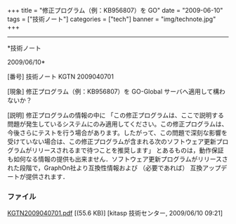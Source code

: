 ﻿+++
title = "修正プログラム（例：KB956807）を GO"
date = "2009-06-10"
tags = ["技術ノート"]
categories = ["tech"]
banner = "img/technote.jpg"
+++

-----------------------------------------------------------------------------------------------------------------------------

*技術ノート

2009/06/10*


[番号]
技術ノート KGTN 2009040701

[現象]
修正プログラム（例：KB956807）を GO-Global サーバへ適用して構わないか？

[説明]
修正プログラムの情報の中に
「この修正プログラムは、ここで説明する問題が発生しているシステムにのみ適用してください。この修正プログラムは、今後さらにテストを行う場合があります。したがって、この問題で深刻な影響を受けていない場合は、この修正プログラムが含まれる次のソフトウェア更新プログラムがリリースされるまで待つことを推奨します」
とあるものは，動作保証も如何なる情報の提供も出来ません．ソフトウェア更新プログラムがリリースされた段階で，GraphOn社より互換性情報および
（必要であれば） 互換アップデートが提供されます．


### ファイル

 
 


[KGTN2009040701.pdf](http://techreport.kitasp.net/attachments/download/11/KGTN2009040701.pdf)
 [(55.6 KB)] [kitasp 技術センター, 2009/06/10
09:21]


 


 

